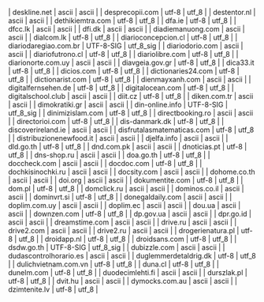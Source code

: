 | deskline.net | ascii | ascii |
| desprecopii.com | utf-8 | utf_8 |
| destentor.nl | ascii | ascii |
| dethikiemtra.com | utf-8 | utf_8 |
| dfa.ie | utf-8 | utf_8 |
| dfcc.lk | ascii | ascii |
| dfi.dk | ascii | ascii |
| diadiemanuong.com | ascii | ascii |
| dialcom.lk | utf-8 | utf_8 |
| diarioconcepcion.cl | utf-8 | utf_8 |
| diariodaregiao.com.br | UTF-8-SIG | utf_8_sig |
| diariodorio.com | ascii | ascii |
| diariofutrono.cl | utf-8 | utf_8 |
| diariolibre.com | utf-8 | utf_8 |
| diarionorte.com.uy | ascii | ascii |
| diavgeia.gov.gr | utf-8 | utf_8 |
| dica33.it | utf-8 | utf_8 |
| dicios.com | utf-8 | utf_8 |
| dictionaries24.com | utf-8 | utf_8 |
| dictionarist.com | utf-8 | utf_8 |
| dienmayxanh.com | ascii | ascii |
| digitalfernsehen.de | utf-8 | utf_8 |
| digitalocean.com | utf-8 | utf_8 |
| digitalschool.club | ascii | ascii |
| diit.cz | utf-8 | utf_8 |
| diken.com.tr | ascii | ascii |
| dimokratiki.gr | ascii | ascii |
| din-online.info | UTF-8-SIG | utf_8_sig |
| dinimizislam.com | utf-8 | utf_8 |
| directbooking.ro | ascii | ascii |
| directorioi.com | utf-8 | utf_8 |
| dis-danmark.dk | utf-8 | utf_8 |
| discoverireland.ie | ascii | ascii |
| disfrutalasmatematicas.com | utf-8 | utf_8 |
| distribuzionenewfood.it | ascii | ascii |
| djelfa.info | ascii | ascii |
| dld.go.th | utf-8 | utf_8 |
| dnd.com.pk | ascii | ascii |
| dnoticias.pt | utf-8 | utf_8 |
| dns-shop.ru | ascii | ascii |
| doa.go.th | utf-8 | utf_8 |
| doccheck.com | ascii | ascii |
| docdoc.com | utf-8 | utf_8 |
| dochkisinochki.ru | ascii | ascii |
| docsity.com | ascii | ascii |
| dohome.co.th | ascii | ascii |
| doi.org | ascii | ascii |
| dokumentite.com | utf-8 | utf_8 |
| dom.pl | utf-8 | utf_8 |
| domclick.ru | ascii | ascii |
| dominos.co.il | ascii | ascii |
| dominvrt.si | utf-8 | utf_8 |
| donegaldaily.com | ascii | ascii |
| doplim.com.uy | ascii | ascii |
| doplim.ec | ascii | ascii |
| dou.ua | ascii | ascii |
| downzen.com | utf-8 | utf_8 |
| dp.gov.ua | ascii | ascii |
| dpr.go.id | ascii | ascii |
| dreamstime.com | ascii | ascii |
| drive.ru | ascii | ascii |
| drive2.com | ascii | ascii |
| drive2.ru | ascii | ascii |
| drogerienatura.pl | utf-8 | utf_8 |
| droidapp.nl | utf-8 | utf_8 |
| droidsans.com | utf-8 | utf_8 |
| dsdw.go.th | UTF-8-SIG | utf_8_sig |
| dubizzle.com | ascii | ascii |
| dudascontrolhorario.es | ascii | ascii |
| duglemmerdetaldrig.dk | utf-8 | utf_8 |
| dulichvietnam.com.vn | utf-8 | utf_8 |
| duna.cl | utf-8 | utf_8 |
| dunelm.com | utf-8 | utf_8 |
| duodecimlehti.fi | ascii | ascii |
| durszlak.pl | utf-8 | utf_8 |
| dvit.hu | ascii | ascii |
| dymocks.com.au | ascii | ascii |
| dzimtenite.lv | utf-8 | utf_8 |
